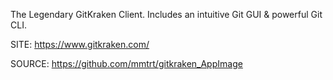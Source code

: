  
 The Legendary GitKraken Client.
 Includes an intuitive Git GUI & powerful Git CLI.

 SITE: https://www.gitkraken.com/

 SOURCE: https://github.com/mmtrt/gitkraken_AppImage

